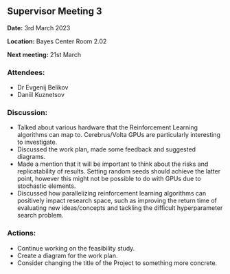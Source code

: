 ## Supervisor Meeting 3
**Date:** 3rd March 2023

**Location:** Bayes Center Room 2.02

**Next meeting:** 21st March

### Attendees:
* Dr Evgenij Belikov
* Daniil Kuznetsov

### Discussion:
* Talked about various hardware that the Reinforcement Learning algorithms can map to. Cerebrus/Volta GPUs are particularly interesting to investigate.
* Discussed the work plan, made some feedback and suggested diagrams.
* Made a mention that it will be important to think about the risks and replicatability of results. Setting random seeds should achieve the latter point, however this might not be possible to do with GPUs due to stochastic elements.
* Discussed how parallelizing reinforcement learning algorithms can positively impact research space, such as improving the return time of evaluating new ideas/concepts and tackling the difficult hyperparameter search problem.

### Actions:
* Continue working on the feasibility study.
* Create a diagram for the work plan.
* Consider changing the title of the Project to something more concrete.
